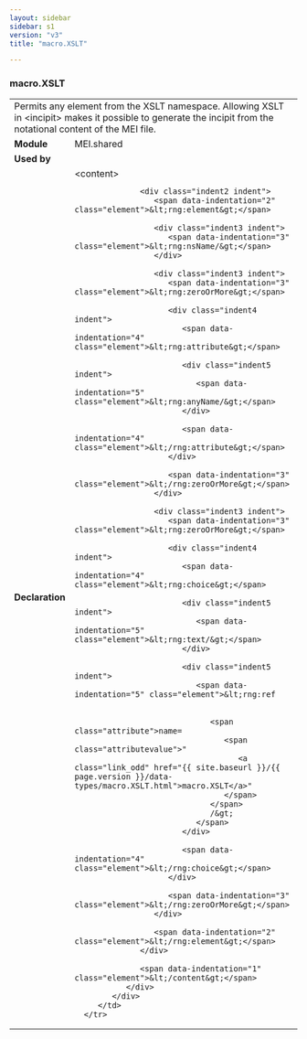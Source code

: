 ```yaml
---
layout: sidebar
sidebar: s1
version: "v3"
title: "macro.XSLT"

---
```


<div class="macroSpec">
   <h3 id="macro.XSLT">macro.XSLT</h3>
   <table class="wovenodd">
      <tr>
         <td colspan="2" class="wovenodd-col2">Permits any element from the XSLT namespace. Allowing XSLT in &lt;incipit&gt; makes it
            possible to generate the incipit from the notational content of the MEI file.
         </td>
      </tr>
      <tr>
         <td class="wovenodd-col1">
            <strong>Module</strong>
         </td>
         <td class="wovenodd-col2">MEI.shared</td>
      </tr>
      <tr>
         <td class="wovenodd-col1">
            <strong>Used by</strong>
         </td>
         <td class="wovenodd-col2">
            <div class="parent"></div>
         </td>
      </tr>
      <tr>
         <td class="wovenodd-col1">
            <strong>Declaration</strong>
         </td>
         <td class="wovenodd-col2">
            <div xml:space="preserve" class="pre">
               <div class="indent1 indent">
                  <span data-indentation="1" class="element">&lt;content&gt;</span>
                  
                  <div class="indent2 indent">
                     <span data-indentation="2" class="element">&lt;rng:element&gt;</span>
                     
                     <div class="indent3 indent">
                        <span data-indentation="3" class="element">&lt;rng:nsName/&gt;</span>
                     </div>
                     
                     <div class="indent3 indent">
                        <span data-indentation="3" class="element">&lt;rng:zeroOrMore&gt;</span>
                        
                        <div class="indent4 indent">
                           <span data-indentation="4" class="element">&lt;rng:attribute&gt;</span>
                           
                           <div class="indent5 indent">
                              <span data-indentation="5" class="element">&lt;rng:anyName/&gt;</span>
                           </div>
                           
                           <span data-indentation="4" class="element">&lt;/rng:attribute&gt;</span>
                        </div>
                        
                        <span data-indentation="3" class="element">&lt;/rng:zeroOrMore&gt;</span>
                     </div>
                     
                     <div class="indent3 indent">
                        <span data-indentation="3" class="element">&lt;rng:zeroOrMore&gt;</span>
                        
                        <div class="indent4 indent">
                           <span data-indentation="4" class="element">&lt;rng:choice&gt;</span>
                           
                           <div class="indent5 indent">
                              <span data-indentation="5" class="element">&lt;rng:text/&gt;</span>
                           </div>
                           
                           <div class="indent5 indent">
                              <span data-indentation="5" class="element">&lt;rng:ref
                                 
                                 
                                 <span class="attribute">name=
                                    <span class="attributevalue">"
                                       <a class="link_odd" href="{{ site.baseurl }}/{{ page.version }}/data-types/macro.XSLT.html">macro.XSLT</a>"
                                    </span>
                                 </span>
                                 /&gt;
                              </span>
                           </div>
                           
                           <span data-indentation="4" class="element">&lt;/rng:choice&gt;</span>
                        </div>
                        
                        <span data-indentation="3" class="element">&lt;/rng:zeroOrMore&gt;</span>
                     </div>
                     
                     <span data-indentation="2" class="element">&lt;/rng:element&gt;</span>
                  </div>
                  
                  <span data-indentation="1" class="element">&lt;/content&gt;</span>
               </div>
            </div>
         </td>
      </tr>
   </table>
</div>